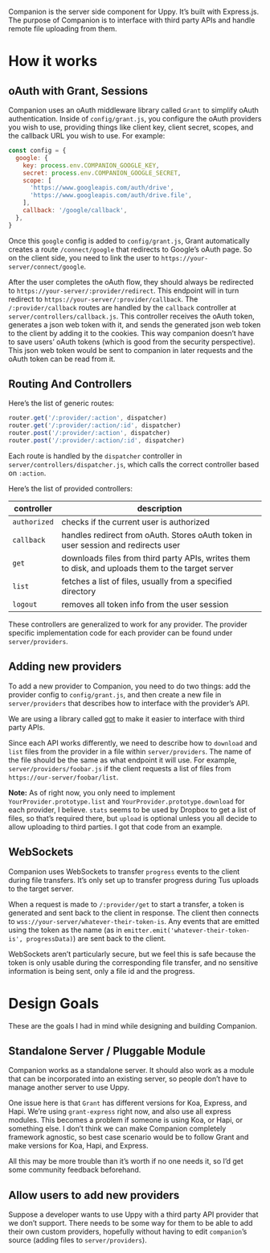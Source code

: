 Companion is the server side component for Uppy. It’s built with Express.js.
The purpose of Companion is to interface with third party APIs and handle remote file uploading from them.

# How it works

## oAuth with Grant, Sessions

Companion uses an oAuth middleware library called `Grant` to simplify oAuth authentication.
Inside of `config/grant.js`, you configure the oAuth providers you wish to use, providing things like client key,
client secret, scopes, and the callback URL you wish to use. For example:

```js
const config = {
  google: {
    key: process.env.COMPANION_GOOGLE_KEY,
    secret: process.env.COMPANION_GOOGLE_SECRET,
    scope: [
      'https://www.googleapis.com/auth/drive',
      'https://www.googleapis.com/auth/drive.file',
    ],
    callback: '/google/callback',
  },
}
```

Once this `google` config is added to `config/grant.js`, Grant automatically creates a route `/connect/google` that
redirects to Google’s oAuth page. So on the client side, you need to link the user to `https://your-server/connect/google`.

After the user completes the oAuth flow, they should always be redirected to `https://your-server/:provider/redirect`. This endpoint will in turn redirect to `https://your-server/:provider/callback`.
The `/:provider/callback` routes are handled by the `callback` controller at `server/controllers/callback.js`.
This controller receives the oAuth token, generates a json web token with it, and sends the generated json web token to the client by adding it to the cookies. This way companion doesn’t have to save users’ oAuth tokens (which is good from the security perspective).
This json web token would be sent to companion in later requests and the oAuth token can be read from it.

## Routing And Controllers

Here’s the list of generic routes:

```js
router.get('/:provider/:action', dispatcher)
router.get('/:provider/:action/:id', dispatcher)
router.post('/:provider/:action', dispatcher)
router.post('/:provider/:action/:id', dispatcher)
```

Each route is handled by the `dispatcher` controller in `server/controllers/dispatcher.js`, which calls the correct controller based on `:action`.

Here’s the list of provided controllers:

| controller | description |
| ---------- | ----------- |
| `authorized` | checks if the current user is authorized |
| `callback` | handles redirect from oAuth. Stores oAuth token in user session and redirects user |
| `get` | downloads files from third party APIs, writes them to disk, and uploads them to the target server |
| `list` | fetches a list of files, usually from a specified directory |
| `logout` | removes all token info from the user session |

These controllers are generalized to work for any provider. The provider specific implementation code for each provider can be found under `server/providers`.

## Adding new providers

To add a new provider to Companion, you need to do two things: add the provider config to `config/grant.js`, and then create a new file in `server/providers` that describes how to interface with the provider’s API.

We are using a library called [got](https://github.com/sindresorhus/got) to make it easier to interface with third party APIs.

Since each API works differently, we need to describe how to `download` and `list` files from the provider in a file within `server/providers`. The name of the file should be the same as what endpoint it will use. For example, `server/providers/foobar.js` if the client requests a list of files from `https://our-server/foobar/list`.

**Note:** As of right now, you only need to implement `YourProvider.prototype.list` and `YourProvider.prototype.download` for each provider, I believe. `stats` seems to be used by Dropbox to get a list of files, so that’s required there, but `upload` is optional unless you all decide to allow uploading to third parties. I got that code from an example.

## WebSockets

Companion uses WebSockets to transfer `progress` events to the client during file transfers. It’s only set up to transfer progress during Tus uploads to the target server.

When a request is made to `/:provider/get` to start a transfer, a token is generated and sent back to the client in response. The client then connects to `wss://your-server/whatever-their-token-is`. Any events that are emitted using the token as the name (as in `emitter.emit('whatever-their-token-is', progressData)`) are sent back to the client.

WebSockets aren’t particularly secure, but we feel this is safe because the token is only usable during the corresponding file transfer, and no sensitive information is being sent, only a file id and the progress.

# Design Goals

These are the goals I had in mind while designing and building Companion.

## Standalone Server / Pluggable Module

Companion works as a standalone server. It should also work as a module that can be incorporated into an existing server, so people don’t have to manage another server to use Uppy.

One issue here is that `Grant` has different versions for Koa, Express, and Hapi. We’re using `grant-express` right now, and also use all express modules. This becomes a problem if someone is using Koa, or Hapi, or something else. I don’t think we can make Companion completely framework agnostic, so best case scenario would be to follow Grant and make versions for Koa, Hapi, and Express.

All this may be more trouble than it’s worth if no one needs it, so I’d get some community feedback beforehand.

## Allow users to add new providers

Suppose a developer wants to use Uppy with a third party API provider that we don’t support. There needs to be some way for them to be able to add their own custom providers, hopefully without having to edit `companion`’s source (adding files to `server/providers`).
